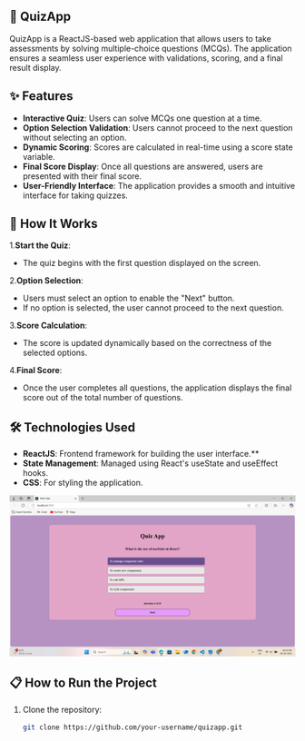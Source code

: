 ## **🎯 QuizApp**

QuizApp is a ReactJS-based web application that allows users to take assessments by solving multiple-choice questions (MCQs). The application ensures a seamless user experience with validations, scoring, and a final result display.

## **✨ Features**

- **Interactive Quiz**: Users can solve MCQs one question at a time.
- **Option Selection Validation**: Users cannot proceed to the next question without selecting an option.
- **Dynamic Scoring**: Scores are calculated in real-time using a score state variable.
- **Final Score Display**: Once all questions are answered, users are presented with their final score.
- **User-Friendly Interface**: The application provides a smooth and intuitive interface for taking quizzes.

## **🚀 How It Works**

1.**Start the Quiz**:
  - The quiz begins with the first question displayed on the screen.

2.**Option Selection**:
  - Users must select an option to enable the "Next" button.
  - If no option is selected, the user cannot proceed to the next question.

3.**Score Calculation**:
  - The score is updated dynamically based on the correctness of the selected options.

4.**Final Score**:
  - Once the user completes all questions, the application displays the final score out of the total number of questions.

## **🛠️ Technologies Used**

- **ReactJS**: Frontend framework for building the user interface.**
- **State Management**: Managed using React's useState and useEffect hooks.
- **CSS**: For styling the application.


<img width="1231" alt="Screenshot 2025-02-06 at 12 35 45 PM" src="https://github.com/pcharan31/QuizApp/blob/4562403d08bf703e132cf905e35bb07658cf55e5/Screenshot%20(41).png" />

## **📋 How to Run the Project**

1. Clone the repository:
   ```bash
   git clone https://github.com/your-username/quizapp.git
